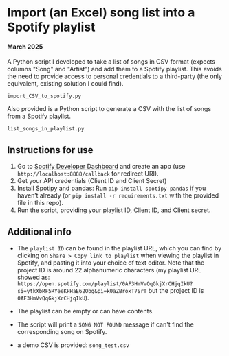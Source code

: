 # Import (an Excel) song list into a Spotify playlist
#### March 2025

A Python script I developed to take a list of songs in CSV format (expects columns "Song" and "Artist") and add them to a Spotify playlist. This avoids the need to provide access to personal credentials to a third-party (the only equivalent, existing solution I could find).
```
import_CSV_to_spotify.py
```

Also provided is a Python script to generate a CSV with the list of songs from a Spotify playlist.
```
list_songs_in_playlist.py
```

## Instructions for use
1. Go to [Spotify Developer Dashboard](https://developer.spotify.com/) and create an app (use `http://localhost:8888/callback` for redirect URI).
2. Get your API credentials (Client ID and Client Secret)
3. Install Spotipy and pandas: Run `pip install spotipy pandas` if you haven’t already (or `pip install -r requirements.txt` with the provided file in this repo).
4. Run the script, providing your playlist ID, Client ID, and Client secret.

## Additional info

- The `playlist ID` can be found in the playlist URL, which you can find by clicking on `Share > Copy link to playlist` when viewing the playlist in Spotify, and pasting it into your choice of text editor. Note that the project ID is around 22 alphanumeric characters (my playlist URL showed as: `https://open.spotify.com/playlist/0AF3HmVvQqGkjXrCHjqIkU?si=ytkXbRF5RYeeKFHaE62Obg&pi=k0aZBroxT7SrT` but the project ID is `0AF3HmVvQqGkjXrCHjqIkU`).

- The playlist can be empty or can have contents.

- The script will print a `SONG NOT FOUND` message if can't find the corresponding song on Spotify.

- a demo CSV is provided: `song_test.csv`